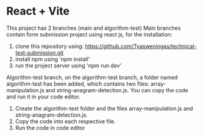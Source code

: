 # React + Vite

This project has 2 branches (main and algorithm-test)
Main branches contain form submission project using react js, for the installation:
1. clone this repository using: https://github.com/Tyasweningas/technical-test-submission.git
2. install npm using 'npm install'
3. run the project server using 'npm run dev'

Algorithm-test branch, on the algorithm-test branch, a folder named algorithm-test has been added, which contains two files: array-manipulation.js and string-anagram-detection.js.
You can copy the code and run it in your code editor.
1. Create the algorithm-test folder and the files array-manipulation.js and string-anagram-detection.js.
2. Copy the code into each respective file.
3. Run the code in code editor
